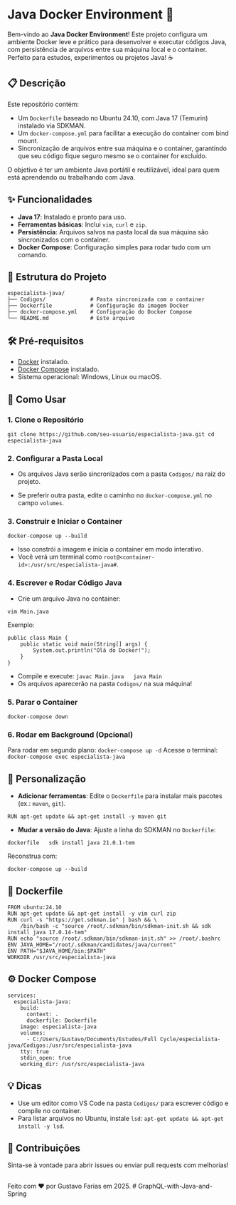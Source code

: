 # Java Docker Environment 🚀

Bem-vindo ao **Java Docker Environment**! Este projeto configura um ambiente Docker leve e prático para desenvolver e executar códigos Java, com persistência de arquivos entre sua máquina local e o container. Perfeito para estudos, experimentos ou projetos Java! ☕

## 📋 Descrição

Este repositório contém:

- Um `Dockerfile` baseado no Ubuntu 24.10, com Java 17 (Temurin) instalado via SDKMAN.
- Um `docker-compose.yml` para facilitar a execução do container com bind mount.
- Sincronização de arquivos entre sua máquina e o container, garantindo que seu código fique seguro mesmo se o container for excluído.

O objetivo é ter um ambiente Java portátil e reutilizável, ideal para quem está aprendendo ou trabalhando com Java.

## ✨ Funcionalidades

- **Java 17**: Instalado e pronto para uso.
- **Ferramentas básicas**: Inclui `vim`, `curl` e `zip`.
- **Persistência**: Arquivos salvos na pasta local da sua máquina são sincronizados com o container.
- **Docker Compose**: Configuração simples para rodar tudo com um comando.

## 📂 Estrutura do Projeto

```
especialista-java/
├── Codigos/              # Pasta sincronizada com o container
├── Dockerfile            # Configuração da imagem Docker
├── docker-compose.yml    # Configuração do Docker Compose
└── README.md             # Este arquivo
```

## 🛠️ Pré-requisitos

- [Docker](https://www.docker.com/get-started) instalado.
- [Docker Compose](https://docs.docker.com/compose/install/) instalado.
- Sistema operacional: Windows, Linux ou macOS.

## 🚀 Como Usar

### 1. Clone o Repositório

```
git clone https://github.com/seu-usuario/especialista-java.git cd especialista-java
```

### 2. Configurar a Pasta Local

- Os arquivos Java serão sincronizados com a pasta `Codigos/` na raiz do projeto.

- Se preferir outra pasta, edite o caminho no `docker-compose.yml` no campo `volumes`.

### 3. Construir e Iniciar o Container

```
docker-compose up --build
```

- Isso constrói a imagem e inicia o container em modo interativo.
- Você verá um terminal como `root@<container-id>:/usr/src/especialista-java#`.

### 4. Escrever e Rodar Código Java

- Crie um arquivo Java no container:

```
vim Main.java
```

Exemplo:

```
public class Main {
    public static void main(String[] args) {
        System.out.println("Olá do Docker!");
    }
}
```

- Compile e execute: `javac Main.java   java Main   `
- Os arquivos aparecerão na pasta `Codigos/` na sua máquina!

### 5. Parar o Container

`docker-compose down`

### 6. Rodar em Background (Opcional)

Para rodar em segundo plano: `docker-compose up -d`
Acesse o terminal: `docker-compose exec especialista-java`

## 🔧 Personalização

- **Adicionar ferramentas**: Edite o `Dockerfile` para instalar mais pacotes (ex.: `maven`, `git`).

```
RUN apt-get update && apt-get install -y maven git
```

- **Mudar a versão do Java**: Ajuste a linha do SDKMAN no `Dockerfile`:

```
dockerfile   sdk install java 21.0.1-tem
```

Reconstrua com:

```
docker-compose up --build
```

## 📜 Dockerfile

```
FROM ubuntu:24.10
RUN apt-get update && apt-get install -y vim curl zip
RUN curl -s "https://get.sdkman.io" | bash && \
    /bin/bash -c "source /root/.sdkman/bin/sdkman-init.sh && sdk install java 17.0.14-tem"
RUN echo "source /root/.sdkman/bin/sdkman-init.sh" >> /root/.bashrc
ENV JAVA_HOME="/root/.sdkman/candidates/java/current"
ENV PATH="$JAVA_HOME/bin:$PATH"
WORKDIR /usr/src/especialista-java
```

## ⚙️ Docker Compose

```
services:
  especialista-java:
    build:
      context: .
      dockerfile: Dockerfile
    image: especialista-java
    volumes:
      - C:/Users/Gustavo/Documents/Estudos/Full Cycle/especialista-java/Codigos:/usr/src/especialista-java
    tty: true
    stdin_open: true
    working_dir: /usr/src/especialista-java
```

## 💡 Dicas

- Use um editor como VS Code na pasta `Codigos/` para escrever código e compile no container.
- Para listar arquivos no Ubuntu, instale `lsd`: `apt-get update && apt-get install -y lsd`.

## 🤝 Contribuições

Sinta-se à vontade para abrir issues ou enviar pull requests com melhorias!

##

Feito com ❤️ por Gustavo Farias em 2025.
#   G r a p h Q L - w i t h - J a v a - a n d - S p r i n g  
 